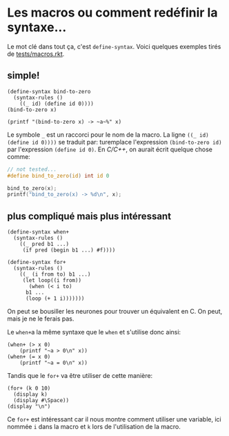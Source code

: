 # Les macros ou comment redéfinir la syntaxe...

Le mot clé dans tout ça, c'est `define-syntax`. Voici quelques exemples tirés de [tests/macros.rkt](../tests/macros.rkt).

## simple!
```Racket
(define-syntax bind-to-zero
  (syntax-rules ()
    ((_ id) (define id 0))))
(bind-to-zero x)

(printf "(bind-to-zero x) -> ~a~%" x)
```

Le symbole `_` est un raccorci pour le nom de la macro. La ligne `((_ id) (define id 0))))` se traduit par: turemplace l'expression `(bind-to-zero id)` par l'expression `(define id 0)`. En *C/C++*, on aurait écrit quelque chose comme:

```C
// not tested...
#define bind_to_zero(id) int id 0

bind_to_zero(x);
printf("bind_to_zero(x) -> %d\n", x);
```

## plus compliqué mais plus intéressant

```Racket
(define-syntax when+
  (syntax-rules ()
    ((_ pred b1 ...)
     (if pred (begin b1 ...) #f))))

(define-syntax for+
  (syntax-rules ()
    ((_ (i from to) b1 ...)
     (let loop((i from))
       (when (< i to)
	  b1 ...
	  (loop (+ 1 i)))))))
```

On peut se bousiller les neurones pour trouver un équivalent en C. On peut, mais je ne le ferais pas.

Le `when+`a la même syntaxe que le `when` et s'utilise donc ainsi:
```Racket
(when+ (> x 0)
    (printf "~a > 0\n" x))
(when+ (= x 0)
    (printf "~a = 0\n" x))

```

Tandis que le `for+` va être utiliser de cette manière:

```Racket
(for+ (k 0 10)
  (display k)
  (display #\Space))
(display "\n")
```

Ce `for+` est intéressant car il nous montre comment utiliser une variable, ici nommée `i` dans la macro et `k` lors de l'utilisation de la macro.